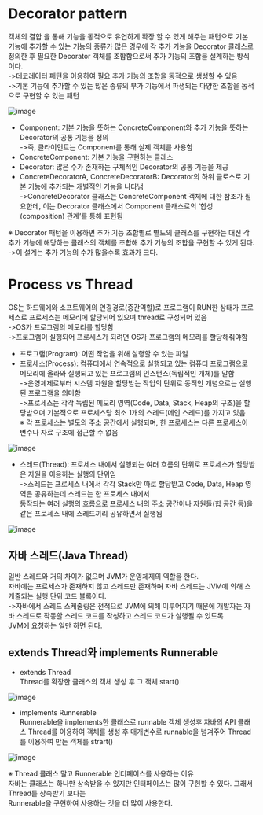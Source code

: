 # Decorator pattern       
객체의 결합 을 통해 기능을 동적으로 유연하게 확장 할 수 있게 해주는 패턴으로 기본 기능에 추가할 수 있는 기능의 종류가 많은 경우에 각 추가 기능을 
Decorator 클래스로 정의한 후 필요한 Decorator 객체를 조합함으로써 추가 기능의 조합을 설계하는 방식이다.       
->데코레이터 패턴을 이용하여 필요 추가 기능의 조합을 동적으로 생성할 수 있음      
->기본 기능에 추가할 수 있는 많은 종류의 부가 기능에서 파생되는 다양한 조합을 동적으로 구현할 수 있는 패턴      

![image](https://user-images.githubusercontent.com/122864238/220317467-54f33e8f-a096-4278-ab43-f47167f840db.png)

- Component: 기본 기능을 뜻하는 ConcreteComponent와 추가 기능을 뜻하는 Decorator의 공통 기능을 정의      
->즉, 클라이언트는 Component를 통해 실제 객체를 사용함
- ConcreteComponent: 기본 기능을 구현하는 클래스
- Decorator: 많은 수가 존재하는 구체적인 Decorator의 공통 기능을 제공
- ConcreteDecoratorA, ConcreteDecoratorB: Decorator의 하위 클로스로 기본 기능에 추가되는 개별적인 기능을 나타냄       
->ConcreteDecorator 클래스는 ConcreteComponent 객체에 대한 참조가 필요한데, 이는 Decorator 클래스에서 Component 클래스로의 ‘합성(composition) 관계’를 통해 표현됨   

※ Decorator 패턴을 이용하면 추가 기능 조합별로 별도의 클래스를 구현하는 대신 각 추가 기능에 해당하는 클래스의 객체를 조합해 추가 기능의 조합을 구현할 수 있게 된다.       
->이 설계는 추가 기능의 수가 많을수록 효과가 크다.

# Process vs Thread
OS는 하드웨에와 소프트웨어의 연결경로(중간역할)로 프로그램이 RUN한 상태가 프로세스로 프로세스는 메모리에 할당되어 있으며 thread로 구성되어 있음     
->OS가 프로그램의 메모리를 할당함        
->프로그램이 실행되어 프로세스가 되려면 OS가 프로그램의 메모리를 할당해줘야함

- 프로그램(Program): 어떤 작업을 위해 실행할 수 있는 파일
- 프로세스(Process): 컴퓨터에서 연속적으로 실행되고 있는 컴퓨터 프로그램으로 메모리에 올라와 실행되고 있는 프로그램의 인스턴스(독립적인 개체)를 말함      
->운영체제로부터 시스템 자원을 할당받는 작업의 단위로 동적인 개념으로는 실행된 프로그램을 의미함          
->프로세스는 각각 독립된 메모리 영역(Code, Data, Stack, Heap의 구조)을 할당받으며 기본적으로 프로세스당 최소 1개의 스레드(메인 스레드)를 가지고 있음        
※ 각 프로세스는 별도의 주소 공간에서 실행되며, 한 프로세스는 다른 프로세스이 변수나 자료 구조에 접근할 수 없음

![image](https://user-images.githubusercontent.com/122864238/220320005-6f0c292a-5ece-46f6-90c9-fe9d003bd26c.png)

- 스레드(Thread): 프로세스 내에서 실행되는 여러 흐름의 단위로 프로세스가 할당받은 자원을 이용하는 실행의 단위임     
->스레드는 프로세스 내에서 각각 Stack만 따로 할당받고 Code, Data, Heap 영역은 공유하는데 스레드는 한 프로세스 내에서            
동작되는 여러 실행의 흐름으로 프로세스 내의 주소 공간이나 자원들(힙 공간 등)을 같은 프로세스 내에 스레드끼리 공유하면서 실행됨

![image](https://user-images.githubusercontent.com/122864238/220320065-eacbc665-5d33-4392-b6e5-0fe09089d525.png)

## 자바 스레드(Java Thread)
일반 스레드와 거의 차이가 없으며 JVM가 운영체제의 역할을 한다.     
자바에는 프로세스가 존재하지 않고 스레드만 존재하며 자바 스레드는 JVM에 의해 스케줄되는 실행 단위 코드 블록이다.         
->자바에서 스레드 스케줄링은 전적으로 JVM에 의해 이루어지기 때문에 개발자는 자바 스레드로 작동할 스레드 코드를 작성하고 스레드 코드가 실행될 수 있도록       
JVM에 요청하는 일만 하면 된다.

## extends Thread와 implements Runnerable
- extends Thread      
Thread를 확장한 클래스의 객체 생성 후 그 객체 start()

![image](https://user-images.githubusercontent.com/122864238/220322732-5b469b3a-7880-4677-b780-c7d3d4eda59d.png)


- implements Runnerable         
Runnerable을 implements한 클래스로 runnable 객체 생성후 자바의 API 클래스 Thread를 이용하여 객체를 생성 후 매개변수로 runnable을 
넘겨주어 Thread를 이용하여 만든 객체를 strart()

![image](https://user-images.githubusercontent.com/122864238/220323671-c484beac-4f30-49be-b9a9-cf31e74448c3.png)

※ Thread 클래스 말고 Runnerable 인터페이스를 사용하는 이유           
자바는 클래스는 하나만 상속받을 수 있지만 인터페이스는 많이 구현할 수 있다. 그래서 Thread를 상속받기 보다는      
Runnerable을 구현하여 사용하는 것을 더 많이 사용한다.



